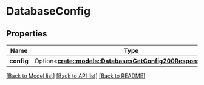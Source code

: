 # DatabaseConfig

## Properties

Name | Type | Description | Notes
------------ | ------------- | ------------- | -------------
**config** | Option<[**crate::models::DatabasesGetConfig200ResponseConfig**](databases_get_config_200_response_config.md)> |  | [optional]

[[Back to Model list]](../README.md#documentation-for-models) [[Back to API list]](../README.md#documentation-for-api-endpoints) [[Back to README]](../README.md)


